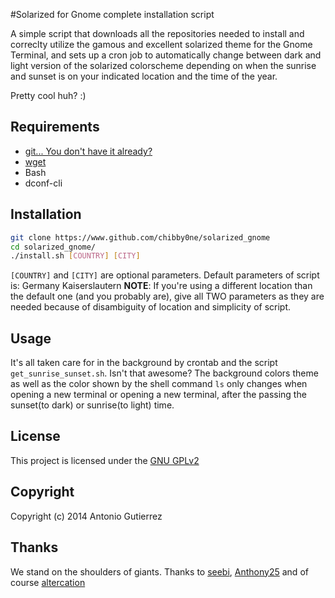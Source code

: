 #Solarized for Gnome complete installation script

A simple script that downloads all the repositories needed to install and correclty utilize the gamous and excellent solarized theme for the Gnome Terminal, and sets up a cron job to automatically change between dark and light version of the solarized colorscheme depending on when the sunrise and sunset is on your indicated location and the time of the year.

Pretty cool huh? :) 


## Requirements 

* [git... You don't have it already?](http://git-scm.com/downloads)
* [wget](https://www.gnu.org/software/wget/)
* Bash
* dconf-cli

## Installation

``` bash
git clone https://www.github.com/chibby0ne/solarized_gnome
cd solarized_gnome/
./install.sh [COUNTRY] [CITY]
```

`[COUNTRY]` and `[CITY]` are optional parameters.
Default parameters of script is: Germany Kaiserslautern
**NOTE**: If you're using a different location than the default one (and you probably are), give all TWO parameters as they are needed because of disambiguity of location and simplicity of script.


## Usage 

It's all taken care for in the background by crontab and the script `get_sunrise_sunset.sh`. Isn't that awesome? 
The background colors theme as well as the color shown by the shell command `ls` only changes when opening a new terminal or opening a new terminal, after the passing the sunset(to dark) or sunrise(to light) time.


## License

This project is licensed under the [GNU GPLv2](LICENSE)

## Copyright 

Copyright (c) 2014 Antonio Gutierrez

## Thanks

We stand on the shoulders of giants. 
Thanks to [seebi](https://github.com/seebi), [Anthony25](https://github.com/Anthony25) and of course [altercation](https://github.com/altercation)
